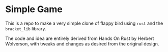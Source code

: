 # Simple Game
This is a repo to make a very simple clone of flappy bird using `rust` and the `bracket_lib` library. 

The code and idea are entirely derived from Hands On Rust by Herbert Wolverson, with tweaks and changes as desired from the original design.
